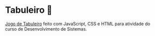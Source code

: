 # Tabuleiro 🎲

[Jogo de Tabuleiro](https://luluoliv.github.io/jogo-tabuleiro) feito com JavaScript, CSS e HTML para atividade do curso de Desenvolvimento de Sistemas.
